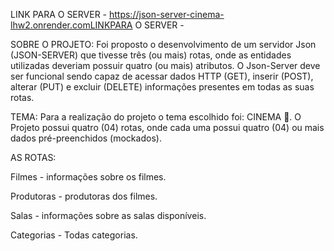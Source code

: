 LINK PARA O SERVER - https://json-server-cinema-lhw2.onrender.comLINKPARA O SERVER - 

SOBRE O PROJETO:
Foi proposto o desenvolvimento de um servidor Json (JSON-SERVER) que tivesse três (ou mais) rotas, onde as entidades utilizadas deveriam possuir quatro (ou mais) atributos. O Json-Server deve ser funcional sendo capaz de acessar dados HTTP (GET), inserir (POST), alterar (PUT) e excluir (DELETE) informações presentes em todas as suas rotas.

TEMA:
Para a realização do projeto o tema escolhido foi: CINEMA 🍿. O Projeto possui quatro (04) rotas, onde cada uma possui quatro (04) ou mais dados pré-preenchidos (mockados).

AS ROTAS:

Filmes - informações sobre os filmes.

Produtoras - produtoras dos filmes.

Salas - informações sobre as salas disponíveis.

Categorias - Todas categorias.
